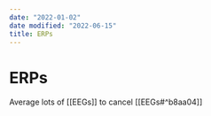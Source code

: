 ```yaml
---
date: "2022-01-02"
date modified: "2022-06-15"
title: ERPs
---
```


# ERPs
Average lots of [[EEGs]] to cancel [[EEGs#^b8aa04]]
